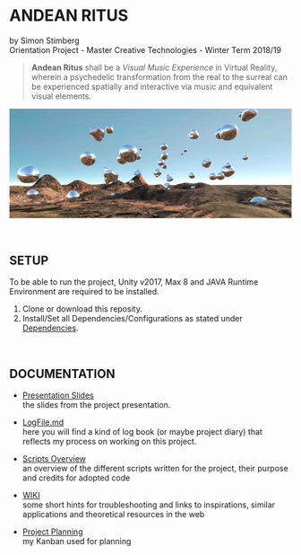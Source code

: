 # ANDEAN RITUS
by Simon Stimberg  
Orientation Project - Master Creative Technologies - Winter Term 2018/19


> **Andean Ritus** shall be a *Visual Music Experience* in Virtual Reality, wherein a psychedelic transformation from the real to the surreal can be experienced spatially and interactive via music and equivalent visual elements.

![Andean Ritus Screenshot](Documentation/AR-screenshot.jpg "Andean Ritus Screenshot")

<br>

## SETUP
To be able to run the project, Unity v2017, Max 8 and JAVA Runtime Environment are required to be installed.  
1. Clone or download this reposity.
2. Install/Set all Dependencies/Configurations as stated under [Dependencies](Dependencies/).  

<br>

## DOCUMENTATION

* [Presentation Slides](Documentation/PresentationSlides_Simon.pdf)  
  the slides from the project presentation.

* [LogFile.md](Documentation/LogFile.md)  
  here you will find a kind of log book (or maybe project diary) that reflects my process on working on this project.

* [Scripts Overview](Documentation/ScriptsOverview.md)  
  an overview of the different scripts written for the project, their purpose and credits for adopted code

* [WIKI](https://github.com/SimonStimberg/Andean-Ritus/wiki)  
  some short hints for troubleshooting and links to inspirations, similar applications and theoretical resources in the web

* [Project Planning](https://github.com/SimonStimberg/Andean-Ritus/projects)  
  my Kanban used for planning

